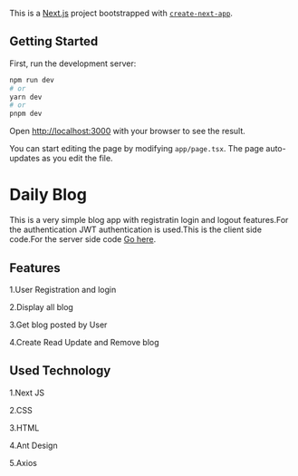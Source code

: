 This is a [Next.js](https://nextjs.org/) project bootstrapped with [`create-next-app`](https://github.com/vercel/next.js/tree/canary/packages/create-next-app).

## Getting Started

First, run the development server:

```bash
npm run dev
# or
yarn dev
# or
pnpm dev
```

Open [http://localhost:3000](http://localhost:3000) with your browser to see the result.

You can start editing the page by modifying `app/page.tsx`. The page auto-updates as you edit the file.

# Daily Blog

This is a very simple blog app with registratin login and logout features.For the authentication JWT authentication is used.This is the client side code.For the server side code [Go here](https://github.com/pallab99/Daily-Blog).




## Features

1.User Registration and login

2.Display all blog

3.Get blog posted by User

4.Create Read Update and Remove blog
## Used Technology

1.Next JS

2.CSS

3.HTML

4.Ant Design

5.Axios
